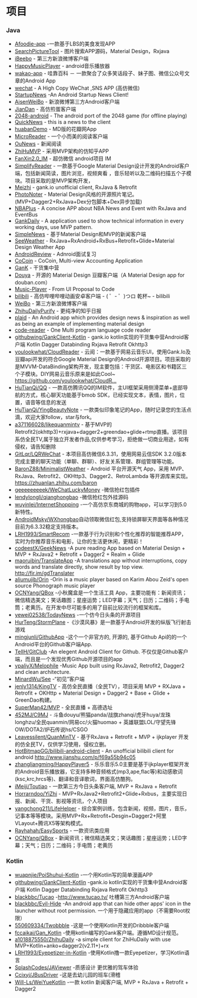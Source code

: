 # 项目
### Java
 * [Afoodie-app](https://github.com/Sambor123/foodie-app) -一款基于LBS的美食发现APP
 * [SearchPictureTool](https://github.com/wenhuaijun/SearchPictureTool) - 图片搜索APP源码，Material Design，Rxjava
 * [iBeebo](https://github.com/andforce/iBeebo) - 第三方新浪微博客户端
 * [HappyMusicPlayer](https://github.com/zhangliangming/HappyMusicPlayer) - android音乐播放器
 * [wakao-app](https://github.com/yongbo000/wakao-app) - 哇靠百科 － 一款聚合了众多笑话段子、妹子图、微信公众号文章的Android App
 * [wechat](https://github.com/motianhuo/wechat) - A High Copy WeChat ,SNS APP (高仿微信)
 * [StartupNews](https://github.com/halzhang/StartupNews) -An Android Startup News Client! 
 * [AisenWeiBo](https://github.com/wangdan/AisenWeiBo) - 新浪微博第三方Android客户端
 * [JianDan](https://github.com/ZhaoKaiQiang/JianDan) - 高仿煎蛋客户端
 * [2048-android](https://github.com/uberspot/2048-android) - The android port of the 2048 game (for offline playing)
 * [QuickNews](https://github.com/tigerguixh/QuickNews) -  this is a news to the client
 * [huabanDemo](https://github.com/LiCola/huabanDemo) - MD版的花瓣网App
 * [MicroReader](https://github.com/YiuChoi/MicroReader) - 一个小而美的阅读客户端
 * [OuNews](https://github.com/oubowu/OuNews) - 新闻阅读
 * [ZhiHuMVP](https://github.com/fangx/ZhiHuMVP) - 采用MVP架构的仿知乎APP
 * [FanXin2.0_IM](https://github.com/huangfangyi/FanXin2.0_IM) -  超仿微信 android项目 IM
 * [SimplifyReader](https://github.com/SkillCollege/SimplifyReader) - 一款基于Google Material Design设计开发的Android客户端，包括新闻简读，图片浏览，视频爽看 ，音乐轻听以及二维码扫描五个子模块。项目采取的是MVP架构开发，
 * [Meizhi](https://github.com/drakeet/Meizhi) - gank.io unofficial client, RxJava & Retrofit
 * [PhotoNoter](https://github.com/yydcdut/PhotoNoter) - Material Design风格的开源照片笔记。(MVP+Dagger2+RxJava+Dex分包脚本+Dex异步加载) 
 * [NBAPlus](https://github.com/SilenceDut/NBAPlus) - A concise APP about NBA News and Event with RxJava and EventBus 
 * [GankDaily](https://github.com/maoruibin/GankDaily) - A application used to show technical information in every working days, use MVP pattern. 
 * [SimpleNews](https://github.com/liuling07/SimpleNews) - 基于Material Design和MVP的新闻客户端
 * [SeeWeather](https://github.com/xcc3641/SeeWeather) - RxJava+RxAndroid+RxBus+Retrofit+Glide+Material Design Weather App
 * [AndroidReview](https://github.com/envyfan/AndroidReview) - Adnroid面试复习
 * [CoCoin](https://github.com/Nightonke/CoCoin) - CoCoin, Multi-view Accounting Application
 * [GanK](https://github.com/dongjunkun/GanK) - 干货集中营
 * [Douya](https://github.com/DreaminginCodeZH/Douya) - 开源的 Material Design 豆瓣客户端（A Material Design app for douban.com）
 * [Music-Player](https://github.com/andremion/Music-Player) - From UI Proposal to Code 
 * [bilibili](https://github.com/HotBitmapGG/bilibili) - 高仿哔哩哔哩动画安卓客户端 - ( ゜- ゜)つロ 乾杯~ - bilibili
 * [WeiBo](https://github.com/wenmingvs/WeiBo) - 第三方新浪微博客户端
 * [ZhihuDailyPurify](https://github.com/izzyleung/ZhihuDailyPurify) - 更纯净的知乎日报
 * [plaid](https://github.com/YJWWZHANG/plaid) - An Android app which provides design news & inspiration as well as being an example of implementing material design
 * [code-reader](https://github.com/loopeer/code-reader) - One Multi program language code reader
 * [githubwing/GankClient-Kotlin](https://github.com/githubwing/GankClient-Kotlin) - gank.io kotlin实现的干货集中营Android客户端 Kotlin Dagger Databinding Rxjava Retrofit Okhttp3
 * [youlookwhat/CloudReader](https://github.com/youlookwhat/CloudReader) - 云阅：一款基于网易云音乐UI，使用Gank.Io及豆瓣api开发的符合Google Material Design的Android开源项目。项目采取的是MVVM-DataBinding架构开发，现主要包括：干货区、电影区和书籍区三个子模块。DIY网易云音乐原来是如此Cool~ https://github.com/youlookwhat/CloudR…
 * [HuTianQi/QQ](https://github.com/HuTianQi/QQ) - 一款高仿腾讯QQ的IM软件，主UI框架采用侧滑菜单+底部导航的方式，核心聊天功能基于bmob SDK，已经实现文本，表情，图片，位置，语音等信息的发送
 * [HuTianQi/YingBeautyNote](https://github.com/HuTianQi/YingBeautyNote) - 一款类似印象笔记的App，随时记录您的生活点滴，欢迎大家follow，star与fork。
 * [a371166028/likequanmintv](https://github.com/a371166028/likequanmintv) - 基于MVP的Retrofit2(okhttp3)+rxjava+dagger2+greendao+glide+rtmp直播。该项目系仿全民TV,属于独立开发者作品,仅供参考学习，拒绝做一切商业用途，如有侵权，请告知删除
 * [GitLqr/LQRWeChat](https://github.com/GitLqr/LQRWeChat) - 本项目高仿微信6.3.31，使用网易云信SDK 3.2.0版本完成主要的聊天功能（单聊、群聊）、好友关系管理、群组管理等功能。
 * [BaronZ88/MinimalistWeather](https://github.com/BaronZ88/MinimalistWeather) - Android 平台开源天气 App，采用 MVP、RxJava、Retrofit2、OKHttp3、Dagger2、RetroLambda 等开源库来实现。 https://zhuanlan.zhihu.com/baron
 * [geeeeeeeeek/WeChatLuckyMoney](https://github.com/geeeeeeeeek/WeChatLuckyMoney) -微信抢红包插件
 * [lendylongli/qianghongbao](https://github.com/lendylongli/qianghongbao) -微信抢红包外挂源码
 * [wuyinlei/InternetShopping](https://github.com/wuyinlei/InternetShopping) -一个高仿京东商城的购物app，可以学习到5.0新特性。
 * [AndroidMsky/WXhongbao](https://github.com/AndroidMsky/WXhongbao)自动领取微信红包,支持锁屏聊天界面等各种情况目前为6.3.32稳定支持版本。
 * [LRH1993/SmartRecom](https://github.com/LRH1993/SmartRecom) -一款基于行为识别和个性化推荐的智能推荐APP，实时为你推荐音乐和电影，让你的生活更休闲，更精彩！
 * [codeestX/GeekNews](https://github.com/codeestX/GeekNews) -A pure reading App based on Material Design + MVP + RxJava2 + Retrofit + Dagger2 + Realm + Glide
 * [maoruibin/TranslateApp](https://github.com/maoruibin/TranslateApp) -A translations app without interruptions, copy words and translate directly, show result by top view. http://fir.im/gdTranslater
 * [aliumujib/Orin](https://github.com/aliumujib/Orin) -Orin is a music player based on Karim Abou Zeid's open source Phonograph music player
 * [OCNYang/QBox](https://github.com/OCNYang/QBox) -小秋魔盒是一个生活工具 App，主要功能有：新闻资讯；微信精选美文；笑话趣图；星座运势；LED字幕；天气；日历；二维码；手电筒；老黄历。在开发中尽可能多的用了目前比较流行的框架和库。
 * [yewei02538/TodayNews](https://github.com/yewei02538/TodayNews) -一个仿今日头条的开源项目
 * [HurTeng/StormPlane](https://github.com/HurTeng/StormPlane) -《沙漠风暴》是一款基于Android开发的纵版飞行射击游戏
 * [mingjunli/GithubApp](https://github.com/mingjunli/GithubApp) -这个一个非官方的, 开源的, 基于Github Api的的一个Android平台的Github客户端App.
 * [TellH/GitClub](https://github.com/TellH/GitClub) -An elegent Android Client for Github. 不仅仅是Github客户端，而且是一个发现优秀Github开源项目的app
 * [vpaliyX/Melophile](https://github.com/vpaliyX/Melophile) -Music App built using RxJava2, Retrofit2, Dagger2 and clean architecture.
 * [MinardWu/See](https://github.com/MinardWu/See) -“初见”客户端
 * [jenly1314/KingTV](https://github.com/jenly1314/KingTV) - 高仿全民直播（全民TV），项目采用 MVP + RXJava + Retrofit + OKHttp + Material Design + Dagger2 + Base + Glide + GreenDao构建。
 * [SuperMan42/MVP](https://github.com/SuperMan42/MVP) - 全民直播 + 高德选址
 * [452MJ/C9MJ](https://github.com/452MJ/C9MJ) - 斗鱼douyu/熊猫panda/战旗zhanqi/虎牙huya/龙珠longhzu/全民quanmin/网易cc/火猫huomao + 英雄联盟LOL/守望先锋OW/DOTA2/炉石传说hs/CSGO
 * [Leavessilent/QuanMinTV](https://github.com/Leavessilent/QuanMinTV) - 基于RxJava + Retrofit + MVP + ijkplayer 开发的仿全民TV，仅供学习使用，侵权立删。
 * [HotBitmapGG/bilibili-android-client](https://github.com/HotBitmapGG/bilibili-android-client) - An unofficial bilibili client for android http://www.jianshu.com/p/f69a55b94c05
 * [zhangliangming/HappyPlayer5](https://github.com/zhangliangming/HappyPlayer5) - 乐乐音乐5.0主要是基于ijkplayer框架开发的Android音乐播放器，它支持多种音频格式(mp3,ape,flac等)和动感歌词(ksc,krc,hrcs等)、翻译和音译歌词，界面高仿酷狗。
 * [iMeiji/Toutiao](https://github.com/iMeiji/Toutiao) - 一款第三方今日头条客户端, MVP + RxJava + Retrofit
 * [Horrarndoo/YiZhi](https://github.com/Horrarndoo/YiZhi) - MVP+RxJava2+Retrofit2+Glide+Rxbus，主要实现日报、新闻、干货、影视等资讯，个人项目
 * [yangchong211/LifeHelper](https://github.com/yangchong211/LifeHelper) - 综合案例训练，包含新闻，视频，图片，音乐，记事本等等模块。采用MVP+Rx+Retrofit+Desgin+Dagger2+阿里VLayout+腾讯X5等架构模式。
 * [Rayhahah/EasySports](https://github.com/Rayhahah/EasySports) - 一款资讯类应用
 * [OCNYang/QBox](https://github.com/OCNYang/QBox) - 新闻资讯；微信精选美文；笑话趣图；星座运势；LED字幕；天气；日历；二维码；手电筒；老黄历

### Kotlin
 * [wuapnjie/PoiShuhui-Kotlin](https://github.com/wuapnjie/PoiShuhui-Kotlin) -一个用Kotlin写的简单漫画APP
 * [githubwing/GankClient-Kotlin](https://github.com/githubwing/GankClient-Kotlin) -gank.io kotlin实现的干货集中营Android客户端 Kotlin Dagger Databinding Rxjava Retrofit Okhttp3
 * [blackbbc/Tucao](https://github.com/blackbbc/Tucao) -http://www.tucao.tv/ 吐槽第三方Android客户端
 * [blackbbc/Evil-Hide](https://github.com/blackbbc/Evil-Hide) -An android app that can hide other apps' icon in the launcher without root permission. 一个用于隐藏应用的app（不需要Root权限）
 * [550609334/Twobbble](https://github.com/550609334/Twobbble) -这是一个使用Kotlin开发的Dribbble客户端
 * [fccaikai/Gan_Kotlin](https://github.com/fccaikai/Gan_Kotlin) -使用kotlin编写的Gank客户端。遵循MD设计规范。
 * [a1018875550/ZhihuDaily](https://github.com/a1018875550/ZhihuDaily) -a simple client for ZhiHuDaily with use MVP+Kotlin+anko+dagger2(v2.11+)+rx
 * [LRH1993/Eyepetizer-in-Kotlin](https://github.com/LRH1993/Eyepetizer-in-Kotlin) -使用Kotlin撸一款Eyepetizer，学习Kotlin语言
 * [SplashCodes/JAViewer](https://github.com/SplashCodes/JAViewer) -质感设计 更优雅的驾车体验
 * [Ccixyj/JBusDriver](https://github.com/Ccixyj/JBusDriver) -这是去幼儿园的班车(滑稽
 * [Will-Ls/WeiYueKotlin](https://github.com/Will-Ls/WeiYueKotlin) -一款 kotlin 新闻客户端, MVP + RxJava + Retrofit + Dagger2

